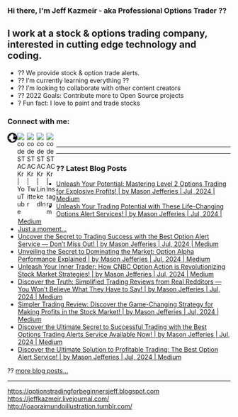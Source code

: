 

<!--
**jeffkazmeir/jeffkazmeir** is a ✨ _special_ ✨ repository because its `README.md` (this file) appears on your GitHub profile.

Here are some ideas to get you started:

- 🔭 I’m currently working on ...
- 🌱 I’m currently learning ...
- 👯 I’m looking to collaborate on ...
- 🤔 I’m looking for help with ...
- 💬 Ask me about ...
- 📫 How to reach me: ...
- 😄 Pronouns: ...
- ⚡ Fun fact: ...
-->
### Hi there, I'm Jeff Kazmeir - aka Professional Options Trader ??
## I work at a stock & options trading company, interested in cutting edge technology and coding.

- ?? We provide stock & option trade alerts.
- ?? I’m currently learning everything ??
- ?? I’m looking to collaborate with other content creators
- ?? 2022 Goals: Contribute more to Open Source projects
- ? Fun fact: I love to paint and trade stocks


### Connect with me:

[<img align="left" alt="codeSTACKr.com" width="22px" src="https://raw.githubusercontent.com/iconic/open-iconic/master/svg/globe.svg" />][website]
[<img align="left" alt="codeSTACKr | YouTube" width="22px" src="https://cdn.jsdelivr.net/npm/simple-icons@v3/icons/youtube.svg" />][youtube]
[<img align="left" alt="codeSTACKr | Twitter" width="22px" src="https://cdn.jsdelivr.net/npm/simple-icons@v3/icons/twitter.svg" />][twitter]
[<img align="left" alt="codeSTACKr | LinkedIn" width="22px" src="https://cdn.jsdelivr.net/npm/simple-icons@v3/icons/linkedin.svg" />][linkedin]
[<img align="left" alt="codeSTACKr | Instagram" width="22px" src="https://cdn.jsdelivr.net/npm/simple-icons@v3/icons/instagram.svg" />][instagram]

<br />

---

---

### ?? Latest Blog Posts

<!-- BLOG-POST-LIST:START -->
- [Unleash Your Potential: Mastering Level 2 Options Trading for Explosive Profits! | by Mason Jefferies | Jul, 2024 | Medium](https://tradingoptionsforbeginners.medium.com/unleash-your-potential-mastering-level-2-options-trading-for-explosive-profits-65cc474dc2f4?source=ifttt--------------3)
- [Unleash Your Trading Potential with These Life-Changing Options Alert Services! | by Mason Jefferies | Jul, 2024 | Medium](https://tradingoptionsforbeginners.medium.com/unleash-your-trading-potential-with-these-life-changing-options-alert-services-28a843334bbe?source=ifttt--------------3)
- [Just a moment...](https://medium.com/@tradingoptionsforbeginners/unleash-your-profit-potential-with-the-ultimate-best-options-alert-service-are-you-ready-to-take-eb12f7218d26?source=ifttt--------------3)
- [Uncover the Secret to Trading Success with the Best Option Alert Service — Don’t Miss Out! | by Mason Jefferies | Jul, 2024 | Medium](https://tradingoptionsforbeginners.medium.com/uncover-the-secret-to-trading-success-with-the-best-option-alert-service-dont-miss-out-0425955b9bc6?source=ifttt--------------3)
- [Unveiling the Secret to Dominating the Market: Option Alpha Performance Explained | by Mason Jefferies | Jul, 2024 | Medium](https://tradingoptionsforbeginners.medium.com/unveiling-the-secret-to-dominating-the-market-option-alpha-performance-explained-49feee496285?source=ifttt--------------3)
- [Unleash Your Inner Trader: How CNBC Option Action is Revolutionizing Stock Market Strategies! | by Mason Jefferies | Jul, 2024 | Medium](https://tradingoptionsforbeginners.medium.com/unleash-your-inner-trader-how-cnbc-option-action-is-revolutionizing-stock-market-strategies-083c49ea9cf9?source=ifttt--------------3)
- [Discover the Truth: Simplified Trading Reviews from Real Redditors — You Won’t Believe What They Have to Say! | by Mason Jefferies | Jul, 2024 | Medium](https://tradingoptionsforbeginners.medium.com/discover-the-truth-simplified-trading-reviews-from-real-redditors-you-wont-believe-what-they-f428684770b0?source=ifttt--------------3)
- [Simpler Trading Review: Discover the Game-Changing Strategy for Making Profits in the Stock Market! | by Mason Jefferies | Jul, 2024 | Medium](https://tradingoptionsforbeginners.medium.com/simpler-trading-review-discover-the-game-changing-strategy-for-making-profits-in-the-stock-market-ee2b2fa45fcc?source=ifttt--------------3)
- [Discover the Ultimate Secret to Successful Trading with the Best Options Trading Alerts Service Available Now! | by Mason Jefferies | Jul, 2024 | Medium](https://tradingoptionsforbeginners.medium.com/discover-the-ultimate-secret-to-successful-trading-with-the-best-options-trading-alerts-service-35bb3eec4f26?source=ifttt--------------3)
- [Discover the Ultimate Solution to Profitable Trading: The Best Option Alert Service! | by Mason Jefferies | Jul, 2024 | Medium](https://tradingoptionsforbeginners.medium.com/discover-the-ultimate-solution-to-profitable-trading-the-best-option-alert-service-1c1c9e3cfb03?source=ifttt--------------3)
<!-- BLOG-POST-LIST:END -->

?? [more blog posts...](https://theministerofcapitalism.com/blog/)

---


[website]: https://kingtradingsystems.com/blog/
[twitter]: https://twitter.com/optionstradejef
[youtube]: https://www.youtube.com/channel/UCEo82TuA0YdbXyO2oPecIHQ
[instagram]: https://tradingoptionsforbeginners.medium.com
[linkedin]: https://ca.linkedin.com/in/theministerofcapitalism
 https://optionstradingforbeginnersjeff.blogspot.com
 https://jeffkazmeir.livejournal.com/
 http://joaoraimundoillustration.tumblr.com/



